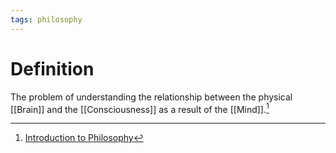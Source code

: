 ```yaml
---
tags: philosophy
---
```


# Definition

The problem of understanding the relationship between the physical [[Brain]] and the [[Consciousness]] as a result of the [[Mind]].[^1]

[^1]: [Introduction to Philosophy](zotero://open-pdf/library/items/M84L5RRJ?page=53)